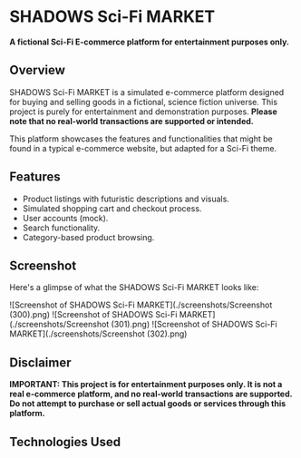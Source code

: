 # SHADOWS Sci-Fi MARKET

**A fictional Sci-Fi E-commerce platform for entertainment purposes only.**

## Overview

SHADOWS Sci-Fi MARKET is a simulated e-commerce platform designed for buying and selling goods in a fictional, science fiction universe.  This project is purely for entertainment and demonstration purposes.  **Please note that no real-world transactions are supported or intended.**

This platform showcases the features and functionalities that might be found in a typical e-commerce website, but adapted for a Sci-Fi theme.

## Features

*   Product listings with futuristic descriptions and visuals.
*   Simulated shopping cart and checkout process.
*   User accounts (mock).
*   Search functionality.
*   Category-based product browsing.

## Screenshot

Here's a glimpse of what the SHADOWS Sci-Fi MARKET looks like:

![Screenshot of SHADOWS Sci-Fi MARKET](./screenshots/Screenshot (300).png)
![Screenshot of SHADOWS Sci-Fi MARKET](./screenshots/Screenshot (301).png)
![Screenshot of SHADOWS Sci-Fi MARKET](./screenshots/Screenshot (302).png)


## Disclaimer

**IMPORTANT: This project is for entertainment purposes only. It is not a real e-commerce platform, and no real-world transactions are supported.  Do not attempt to purchase or sell actual goods or services through this platform.**

## Technologies Used
